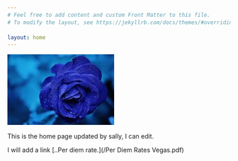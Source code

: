 ```yaml
---
# Feel free to add content and custom Front Matter to this file.
# To modify the layout, see https://jekyllrb.com/docs/themes/#overriding-theme-defaults

layout: home
---
```


![flower](/uploads/flower.jpg "flower")

This is the home page updated by sally, I can edit.

I will add a link&nbsp;[..Per diem rate.](/Per Diem Rates Vegas.pdf)
